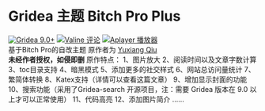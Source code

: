 # Gridea 主题 Bitch Pro Plus
[![Gridea 9.0+](https://img.shields.io/badge/Gridea-9.0+-yellow.svg)](https://gridea.dev "Gridea")
[![Valine 评论](https://img.shields.io/badge/Valine-评论-blue.svg)](https://valine.js.org/ "Valine")
[![Aplayer 播放器](https://img.shields.io/badge/Aplayer-音乐-lightyellow.svg)](https://aplayer.js.org/ "Aplayer")
<br>
基于Bitch Pro的自改主题 原作者为 [Yuxiang Qiu](https://github.com/yuxqiu)
<br>
**未经作者授权，如侵即删**
原作特点：
1、图片放大
2、阅读时间以及文章字数计算
3、toc目录支持
4、暗黑模式
5、添加更多的社交样式
6、网站总访问量统计
7、繁简体转换
8、Katex支持（详情可以查看这篇文章）
9、增加显示封面的功能
10、搜索功能（采用了Gridea-search 开源项目，注：需要 Gridea 版本在 9.0 以上才可以正常使用）
11、代码高亮
12、添加图片简介
……

